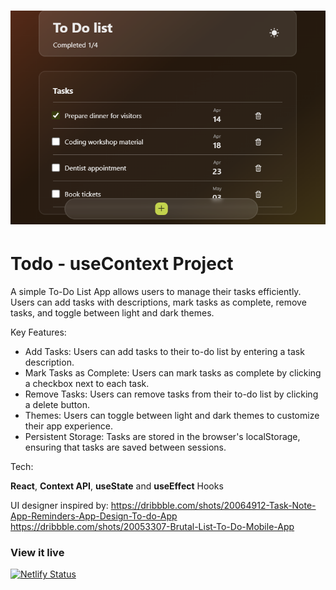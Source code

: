 <h1 align="center">
  <a href="">
    <img src="./src/assets/preview.png" alt="Project Banner Image">
  </a>
</h1>

# Todo - useContext Project

A simple To-Do List App allows users to manage their tasks efficiently. Users can add tasks with descriptions, mark tasks as complete, remove tasks, and toggle between light and dark themes.

Key Features:

- Add Tasks: Users can add tasks to their to-do list by entering a task description.
- Mark Tasks as Complete: Users can mark tasks as complete by clicking a checkbox next to each task.
- Remove Tasks: Users can remove tasks from their to-do list by clicking a delete button.
- Themes: Users can toggle between light and dark themes to customize their app experience.
- Persistent Storage: Tasks are stored in the browser's localStorage, ensuring that tasks are saved between sessions.

Tech:

**React**, **Context API**, **useState** and **useEffect** Hooks

UI designer inspired by:
https://dribbble.com/shots/20064912-Task-Note-App-Reminders-App-Design-To-do-App
https://dribbble.com/shots/20053307-Brutal-List-To-Do-Mobile-App

### View it live

[![Netlify Status](https://api.netlify.com/api/v1/badges/b2ac8319-c28a-4db8-8ef7-3f1d9b1ce48d/deploy-status)](https://app.netlify.com/sites/yifan-to-do-list/deploys)
